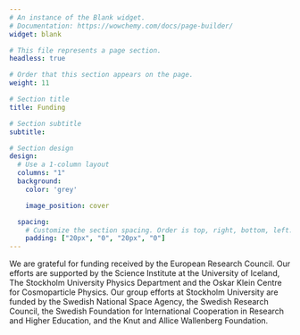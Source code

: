 ```yaml
---
# An instance of the Blank widget.
# Documentation: https://wowchemy.com/docs/page-builder/
widget: blank

# This file represents a page section.
headless: true

# Order that this section appears on the page.
weight: 11

# Section title
title: Funding

# Section subtitle
subtitle:

# Section design
design:
  # Use a 1-column layout
  columns: "1"
  background:
    color: 'grey'

    image_position: cover

  spacing:
    # Customize the section spacing. Order is top, right, bottom, left.
    padding: ["20px", "0", "20px", "0"]
---
```


We are grateful for funding received by the European Research Council. Our efforts are supported by the Science Institute at the University of Iceland, The Stockholm University Physics Department and the Oskar Klein Centre for Cosmoparticle Physics. Our group efforts at Stockholm University are funded by the Swedish National Space Agency, the Swedish Research Council, the Swedish Foundation for International Cooperation in Research and Higher Education, and the Knut and Allice Wallenberg Foundation.

<!-- ![screen reader text](funding.jpg "") -->